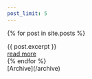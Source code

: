 ```yaml
---
post_limit: 5
---
```



{% for post in site.posts %}
<article>
	{{ post.excerpt }}
	<br>
	<a href="{{ post.url }}">read more</a>
</article>
{% endfor %}
<br>
<section>
[Archive](/archive)
</section>


